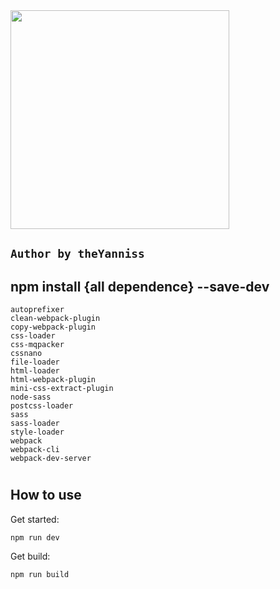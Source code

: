 <img src="https://webpack.js.org/e0b5805d423a4ec9473ee315250968b2.svg" width="350">

## `Author by theYanniss`

npm install {all dependence} --save-dev 
-
    autoprefixer
    clean-webpack-plugin
    copy-webpack-plugin
    css-loader
    css-mqpacker
    cssnano
    file-loader
    html-loader
    html-webpack-plugin
    mini-css-extract-plugin
    node-sass
    postcss-loader
    sass
    sass-loader
    style-loader
    webpack
    webpack-cli
    webpack-dev-server
#

How to use
-
Get started:

    npm run dev

Get build:
 
    npm run build
